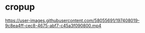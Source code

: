 # cropup

https://user-images.githubusercontent.com/58055691/197408019-9c8ea4ff-cec8-4675-abf7-c45a3f090800.mp4
